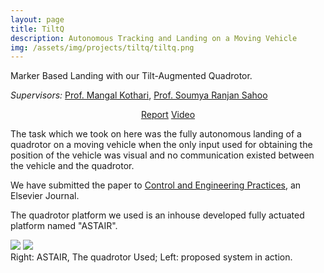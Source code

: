 ```yaml
---
layout: page
title: TiltQ
description: Autonomous Tracking and Landing on a Moving Vehicle
img: /assets/img/projects/tiltq/tiltq.png
---
```


<div class="img_row">
    <img class="col three" src="{{ site.baseurl }}/assets/img/projects/tiltq/straightline.png" alt="" title="Marker Based Landing"/>
</div>
<div class="col three caption">
    Marker Based Landing with our Tilt-Augmented Quadrotor.
</div>

*Supervisors:* [Prof. Mangal Kothari](https://www.iitk.ac.in/aero/mangal/), [Prof. Soumya Ranjan Sahoo](http://home.iitk.ac.in/~srsahoo/)

<p align="center">
    <a class="button" href="https://drive.google.com/open?id=1VvjCoW9224C71I4miF4_N2nJahOjCTLI" target="_blank">Report</a>
    <!-- <a class="button" href="https://igvc-iitk.github.io/" target="_blank">Website</a> -->
    <!-- <a class="button" href="https://igvc-iitk.github.io/" target="_blank">Website</a> -->
    <a class="button" href="https://www.youtube.com/watch?v=Czgc6OZPnDw" target="_blank">Video</a>
</p>

The task which we took on here was the fully autonomous landing of a quadrotor on a moving vehicle when the only input used for obtaining the position of the vehicle was visual and no communication existed between the vehicle and the quadrotor.

We have submitted the paper to [Control and Engineering Practices](https://www.journals.elsevier.com/control-engineering-practice), an Elsevier Journal.

The quadrotor platform we used is an inhouse developed fully actuated platform named "ASTAIR".
<div class="img_row">
      <img class="col two" src="{{ site.baseurl }}/assets/img/projects/tiltq/quad_parts.png"/>
      <img class="col one" src="{{ site.baseurl }}/assets/img/projects/tiltq/circlecropped.png">
</div>
<div class="col three caption">
    Right: ASTAIR, The quadrotor Used; Left: proposed system in action.
</div>
